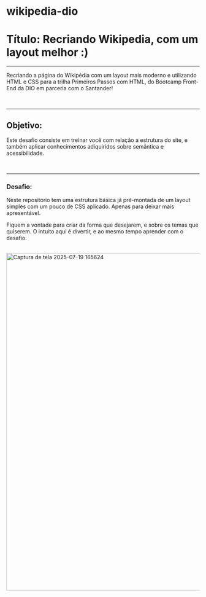 # wikipedia-dio
<h1>Título: Recriando Wikipedia, com um layout melhor :)</h1>
<hr />
<p>Recriando a página do Wikipédia com um layout mais moderno e utilizando HTML e CSS para a trilha Primeiros Passos com HTML, do Bootcamp Front-End da DIO em parceria com o Santander!</p>
<br>
<hr />
<h2>Objetivo:</h2>
<p>Este desafio consiste em treinar você com relação a estrutura do site, e também aplicar conhecimentos adiquiridos sobre semântica e acessibilidade.</p>
<br>
<hr />
<h3>Desafio:</h3>
<p>Neste repositório tem uma estrutura básica já pré-montada de um layout simples com um pouco de CSS aplicado. Apenas para deixar mais apresentável.</p>
<p>Fiquem a vontade para criar da forma que desejarem, e sobre os temas que quiserem. O intuito aqui é divertir, e ao mesmo tempo aprender com o desafio.</p>
<br>
<img width="1880" height="879" alt="Captura de tela 2025-07-19 165624" src="https://github.com/user-attachments/assets/3c4044cb-5819-48cb-97ec-7137ba4d3d32" />
